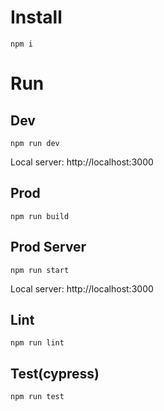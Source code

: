 # Install

```
npm i
```

# Run

## Dev

```
npm run dev
```
Local server: http://localhost:3000

## Prod

```
npm run build
```

## Prod Server

```
npm run start 
```
Local server: http://localhost:3000

## Lint

```
npm run lint 
```

## Test(cypress)

```
npm run test 
```
